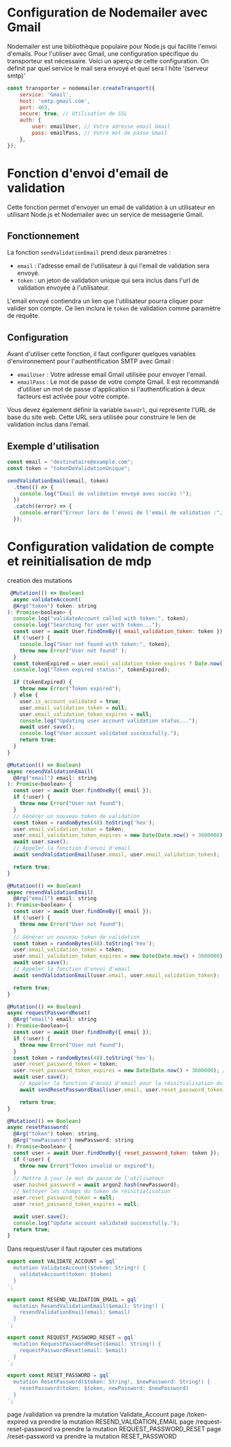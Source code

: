 # Configuration de Nodemailer avec Gmail


Nodemailer est une bibliothèque populaire pour Node.js qui facilite l'envoi d'emails. Pour l'utiliser avec Gmail, une configuration spécifique du transporteur est nécessaire. Voici un aperçu de cette configuration.
On definit par quel service le mail sera envoyé et quel sera l hôte '(serveur smtp)'

```javascript
const transporter = nodemailer.createTransport({
    service: 'Gmail',
    host: 'smtp.gmail.com',
    port: 465,
    secure: true, // Utilisation de SSL
    auth: {
        user: emailUser, // Votre adresse email Gmail
        pass: emailPass, // Votre mot de passe Gmail
    },
});
```

# Fonction d'envoi d'email de validation

Cette fonction permet d'envoyer un email de validation à un utilisateur en utilisant Node.js et Nodemailer avec un service de messagerie Gmail.

## Fonctionnement

La fonction `sendValidationEmail` prend deux paramètres :
- `email` : l'adresse email de l'utilisateur à qui l'email de validation sera envoyé.
- `token` : un jeton de validation unique qui sera inclus dans l'url de validation envoyée à l'utilisateur.

L'email envoyé contiendra un lien que l'utilisateur pourra cliquer pour valider son compte. Ce lien inclura le `token` de validation comme paramètre de requête.

## Configuration

Avant d'utiliser cette fonction, il faut configurer quelques variables d'environnement pour l'authentification SMTP avec Gmail :

- `emailUser` : Votre adresse email Gmail utilisée pour envoyer l'email.
- `emailPass` : Le mot de passe de votre compte Gmail. Il est recommandé d'utiliser un mot de passe d'application si l'authentification à deux facteurs est activée pour votre compte.

Vous devez également définir la variable `baseUrl`, qui représente l'URL de base du site web. Cette URL sera utilisée pour construire le lien de validation inclus dans l'email.

## Exemple d'utilisation

```javascript
const email = "destinataire@example.com";
const token = "tokenDeValidationUnique";

sendValidationEmail(email, token)
  .then(() => {
    console.log("Email de validation envoyé avec succès !");
  })
  .catch((error) => {
    console.error("Erreur lors de l'envoi de l'email de validation :", error);
  });
```


# Configuration validation de compte et reinitialisation de mdp

creation des mutations 

```javascript
 @Mutation(() => Boolean)
  async validateAccount(
  @Arg("token") token: string
): Promise<boolean> {
  console.log("validateAccount called with token:", token);
  console.log("Searching for user with token...");
  const user = await User.findOneBy({ email_validation_token: token });
  if (!user) {
    console.log("User not found with token:", token);
    throw new Error("User not found" ); 
  }
  const tokenExpired = user.email_validation_token_expires ? Date.now() > user.email_validation_token_expires.getTime() : true; 
  console.log("Token expired status:", tokenExpired);

  if (tokenExpired) {
    throw new Error("Token expired"); 
  } else {
    user.is_account_validated = true;
    user.email_validation_token = null; 
    user.email_validation_token_expires = null; 
    console.log("Updating user account validation status...");
    await user.save();
    console.log("User account validated successfully.");
    return true;
  }
}
```

```javascript
@Mutation(() => Boolean)
async resendValidationEmail(
  @Arg("email") email: string
): Promise<boolean> {
  const user = await User.findOneBy({ email });
  if (!user) {
    throw new Error("User not found");
  }
  // Générer un nouveau token de validation
  const token = randomBytes(48).toString('hex');
  user.email_validation_token = token;
  user.email_validation_token_expires = new Date(Date.now() + 3600000); // Expiration dans 1 heure  
  await user.save();
  // Appeler la fonction d'envoi d'email
  await sendValidationEmail(user.email, user.email_validation_token);

  return true;
}
```

```javascript
@Mutation(() => Boolean)
async resendValidationEmail(
  @Arg("email") email: string
): Promise<boolean> {
  const user = await User.findOneBy({ email });
  if (!user) {
    throw new Error("User not found");
  }
  // Générer un nouveau token de validation
  const token = randomBytes(48).toString('hex');
  user.email_validation_token = token;
  user.email_validation_token_expires = new Date(Date.now() + 3600000); // Expiration dans 1 heure  
  await user.save();
  // Appeler la fonction d'envoi d'email
  await sendValidationEmail(user.email, user.email_validation_token);

  return true;
}
```

```javascript
@Mutation(() => Boolean)
async requestPasswordReset(
  @Arg("email") email: string
): Promise<boolean>{
  const user = await User.findOneBy({ email });
  if (!user) {
    throw new Error("User not found");
  }
  const token = randomBytes(48).toString('hex');
  user.reset_password_token = token;
  user.reset_password_token_expires = new Date(Date.now() + 3600000); // Expiration dans 1 heure
  await user.save();
    // Appeler la fonction d'envoi d'email pour la réinitialisation du mot de passe
    await sendResetPasswordEmail(user.email, user.reset_password_token);

    return true;
}
```
```javascript
@Mutation(() => Boolean)
async resetPassword(
  @Arg("token") token: string,
  @Arg("newPassword") newPassword: string
): Promise<boolean> {
  const user = await User.findOneBy({ reset_password_token: token });
  if (!user) {
    throw new Error("Token invalid or expired");
  }
  // Mettre à jour le mot de passe de l'utilisateur
  user.hashed_password = await argon2.hash(newPassword);
  // Nettoyer les champs du token de réinitialisation
  user.reset_password_token = null;
  user.reset_password_token_expires = null;

  await user.save();
  console.log("Update account validated successfully.");
  return true;
}
```

Dans request/user il faut rajouter ces mutations 

```javascript
export const VALIDATE_ACCOUNT = gql`
  mutation ValidateAccount($token: String!) {
    validateAccount(token: $token)
  }
`;
```

```javascript
export const RESEND_VALIDATION_EMAIL = gql`
  mutation ResendValidationEmail($email: String!) {
    resendValidationEmail(email: $email)
  }
`;
```

```javascript
export const REQUEST_PASSWORD_RESET = gql`
  mutation RequestPasswordReset($email: String!) {
    requestPasswordReset(email: $email)
  }
`;
```

```javascript
export const RESET_PASSWORD = gql`
  mutation ResetPassword($token: String!, $newPassword: String!) {
    resetPassword(token: $token, newPassword: $newPassword)
  }
`;

```

page /validation va prendre la mutation Validate_Account
page /token-expired va prendre la mutation RESEND_VALIDATION_EMAIL
page /request-reset-password va prendre la mutation REQUEST_PASSWORD_RESET
page /reset-password va prendre la mutation RESET_PASSWORD